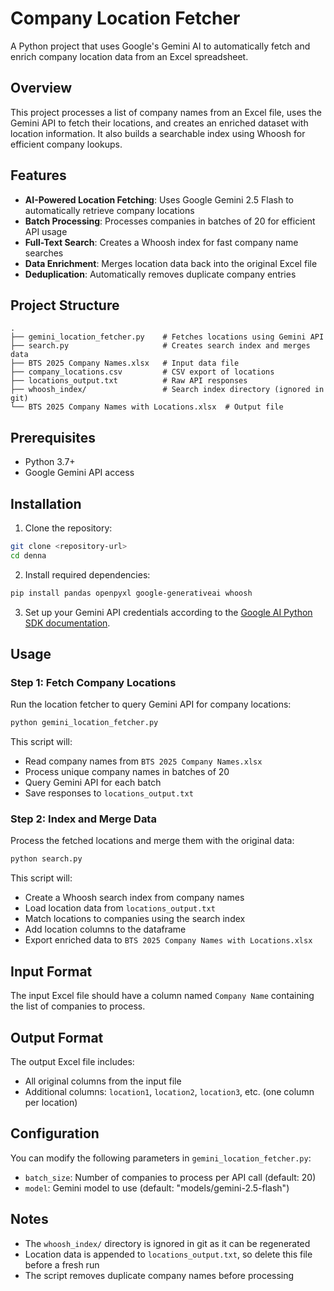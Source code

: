 # Company Location Fetcher

A Python project that uses Google's Gemini AI to automatically fetch and enrich company location data from an Excel spreadsheet.

## Overview

This project processes a list of company names from an Excel file, uses the Gemini API to fetch their locations, and creates an enriched dataset with location information. It also builds a searchable index using Whoosh for efficient company lookups.

## Features

- **AI-Powered Location Fetching**: Uses Google Gemini 2.5 Flash to automatically retrieve company locations
- **Batch Processing**: Processes companies in batches of 20 for efficient API usage
- **Full-Text Search**: Creates a Whoosh index for fast company name searches
- **Data Enrichment**: Merges location data back into the original Excel file
- **Deduplication**: Automatically removes duplicate company entries

## Project Structure

```
.
├── gemini_location_fetcher.py    # Fetches locations using Gemini API
├── search.py                     # Creates search index and merges data
├── BTS 2025 Company Names.xlsx   # Input data file
├── company_locations.csv         # CSV export of locations
├── locations_output.txt          # Raw API responses
├── whoosh_index/                 # Search index directory (ignored in git)
└── BTS 2025 Company Names with Locations.xlsx  # Output file
```

## Prerequisites

- Python 3.7+
- Google Gemini API access

## Installation

1. Clone the repository:
```bash
git clone <repository-url>
cd denna
```

2. Install required dependencies:
```bash
pip install pandas openpyxl google-generativeai whoosh
```

3. Set up your Gemini API credentials according to the [Google AI Python SDK documentation](https://github.com/google/generative-ai-python).

## Usage

### Step 1: Fetch Company Locations

Run the location fetcher to query Gemini API for company locations:

```bash
python gemini_location_fetcher.py
```

This script will:
- Read company names from `BTS 2025 Company Names.xlsx`
- Process unique company names in batches of 20
- Query Gemini API for each batch
- Save responses to `locations_output.txt`

### Step 2: Index and Merge Data

Process the fetched locations and merge them with the original data:

```bash
python search.py
```

This script will:
- Create a Whoosh search index from company names
- Load location data from `locations_output.txt`
- Match locations to companies using the search index
- Add location columns to the dataframe
- Export enriched data to `BTS 2025 Company Names with Locations.xlsx`

## Input Format

The input Excel file should have a column named `Company Name` containing the list of companies to process.

## Output Format

The output Excel file includes:
- All original columns from the input file
- Additional columns: `location1`, `location2`, `location3`, etc. (one column per location)

## Configuration

You can modify the following parameters in `gemini_location_fetcher.py`:

- `batch_size`: Number of companies to process per API call (default: 20)
- `model`: Gemini model to use (default: "models/gemini-2.5-flash")

## Notes

- The `whoosh_index/` directory is ignored in git as it can be regenerated
- Location data is appended to `locations_output.txt`, so delete this file before a fresh run
- The script removes duplicate company names before processing